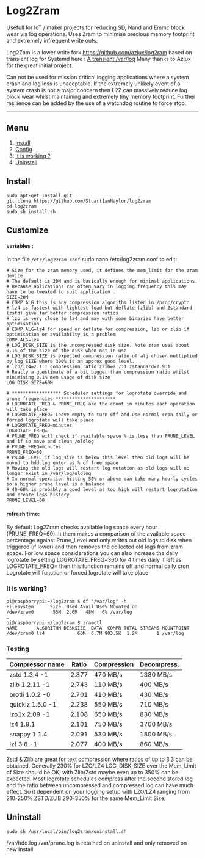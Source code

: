# Log2Zram

Usefull for IoT / maker projects for reducing SD, Nand and Emmc block wear via log operations.
Uses Zram to minimise precious memory footprint and extremely infrequent write outs.

Log2Zam is a lower write fork https://github.com/azlux/log2ram based on transient log for Systemd here : [A transient /var/log](https://www.debian-administration.org/article/661/A_transient_/var/log)
Many thanks to Azlux for the great initial project.

Can not be used for mission critical logging applications where a system crash and log loss is unaceptable.
If the extremely unlikely event of a system crash is not a major concern then L2Z can massively reduce log block wear whilst maintaining and extremely tiny memory footprint. Further resilience can be added by the use of a watchdog routine to force stop.

_____
## Menu
1. [Install](#install)
2. [Config](#config)
3. [It is working ?](#it-is-working)
4. [Uninstall](#uninstall-)

## Install
    sudo apt-get install git
    git clone https://github.com/StuartIanNaylor/log2zram
    cd log2zram
    sudo sh install.sh
    

## Customize
#### variables :
In the file `/etc/log2zram.conf` sudo nano /etc/log2zram.conf to edit:
```
# Size for the zram memory used, it defines the mem_limit for the zram device.
# The default is 20M and is basically enough for minimal applications.
# Because aplications can often vary in logging frequency this may have to be tweaked to suit application .
SIZE=20M
# COMP_ALG this is any compression algorithm listed in /proc/crypto
# lz4 is fastest with lightest load but deflate (zlib) and Zstandard (zstd) give far better compression ratios
# lzo is very close to lz4 and may with some binaries have better optimisation
# COMP_ALG=lz4 for speed or deflate for compression, lzo or zlib if optimisation or availabilty is a problem
COMP_ALG=lz4
# LOG_DISK_SIZE is the uncompressed disk size. Note zram uses about 0.1% of the size of the disk when not in use
# LOG_DISK_SIZE is expected compression ratio of alg chosen multiplied by log SIZE where 300% is an approx good level.
# lzo/lz4=2.1:1 compression ratio zlib=2.7:1 zstandard=2.9:1
# Really a guestimate of a bit bigger than compression ratio whilst minimising 0.1% mem usage of disk size
LOG_DISK_SIZE=60M

# ****************** Scheduler settings for logrotate override and prune frequencies **********************
# LOGROTATE_FREQ & PRUNE_FREQ are the count in minutes each operation will take place
# LOGROTATE_FREQ= Leave empty to turn off and use normal cron daily or forced logrotate will take place
# LOGROTATE_FREQ=minutes
LOGROTATE_FREQ=
# PRUNE_FREQ will check if available space % is less than PRUNE_LEVEL and if so move and clean /oldlog
# PRUNE_FREQ=minutes
PRUNE_FREQ=60
# PRUNE_LEVEL if log size is below this level then old logs will be moved to hdd.log enter as % of free space
# Moving the old logs will restart log rotation as old logs will no longer exist in /var/log/oldlog
# In normal operation hitting 50% or above can take many hourly cycles so a higher prune level is a balance
# 40-60% is probably a good level as too high will restart logrotation and create less history  
PRUNE_LEVEL=60
```

#### refresh time:
By default Log2Zram checks available log space every hour (PRUNE_FREQ=60). It them makes a comparison of the available space percentage against Prune_Level and only writes out old logs to disk when triggered (if lower) and then removes the collected old logs from zram space.
For low space considerations you can also increase the daily logrotate by setting LOGROTATE_FREQ=360 for 4 times daily if left as LOGROTATE_FREQ= then this function remains off and normal daily cron Logrotate will function or forced logrotate will take place

### It is working?
```
pi@raspberrypi:~/log2zram $ df "/var/log" -h
Filesystem      Size  Used Avail Use% Mounted on
/dev/zram0       55M  2.6M   48M   6% /var/log
…
pi@raspberrypi:~/log2zram $ zramctl
NAME       ALGORITHM DISKSIZE  DATA  COMPR TOTAL STREAMS MOUNTPOINT
/dev/zram0 lz4            60M  6.7M 903.5K  1.2M       1 /var/log
```

### Testing


| Compressor name	     | Ratio	| Compression | Decompress. |
|------------------------|----------|-------------|-------------|
|zstd 1.3.4 -1	         | 2.877	| 470 MB/s	  | 1380 MB/s   |
|zlib 1.2.11 -1	         | 2.743    | 110 MB/s    | 400 MB/s    |
|brotli 1.0.2 -0	     | 2.701	| 410 MB/s	  | 430 MB/s    |
|quicklz 1.5.0 -1	     | 2.238	| 550 MB/s	  | 710 MB/s    |
|lzo1x 2.09 -1	         | 2.108	| 650 MB/s	  | 830 MB/s    |
|lz4 1.8.1	             | 2.101    | 750 MB/s    | 3700 MB/s   |
|snappy 1.1.4	         | 2.091	| 530 MB/s	  | 1800 MB/s   |
|lzf 3.6 -1	             | 2.077	| 400 MB/s	  | 860 MB/s    |

Zstd & Zlib are great for text compression where ratios of up to 3.3 can be obtained. Generally 230% for LZO/LZ4 LOG_DISK_SIZE over the Mem_Limit of Size should be OK, with Zlib/Zstd maybe even up to 350% can be expected.
Most logrotate schedules compress after the second stored log and the ratio between uncompressed and compressed log can have much effect. So it dependent on your logging setup with LZO/LZ4 ranging from 210-250% ZSTD/ZLIB 290-350% for the same Mem_Limit Size.

## Uninstall
```
sudo sh /usr/local/bin/log2zram/uninstall.sh
```
/var/hdd.log /var/prune.log is retained on uninstall and only removed on new install.
